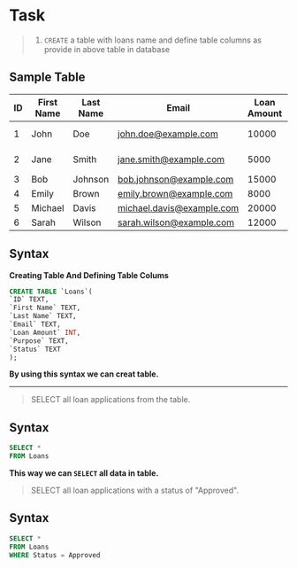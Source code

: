 # Task

 > 1. `CREATE` a table with loans name and define table columns as provide in above table in database

 ## Sample Table

 
| ID | First Name | Last Name | Email | Loan Amount | Purpose | Status |
|----|-----------|----------|-------|------------|---------|-------|
| 1  | John      | Doe      | john.doe@example.com | 10000 | Home Improvement | Approved |
| 2  | Jane      | Smith    | jane.smith@example.com | 5000 | Debt Consolidation | Approved |
| 3  | Bob       | Johnson  | bob.johnson@example.com | 15000 | Business | Pending |
| 4  | Emily     | Brown    | emily.brown@example.com | 8000 | Vacation | Approved |
| 5  | Michael   | Davis    | michael.davis@example.com | 20000 | Education | Denied |
| 6  | Sarah     | Wilson   | sarah.wilson@example.com | 12000 | Car Purchase | Approved |

## Syntax

**Creating Table And Defining Table Colums**

```sql
CREATE TABLE `Loans`(
`ID` TEXT,
`First Name` TEXT,
`Last Name` TEXT,
`Email` TEXT,
`Loan Amount` INT,
`Purpose` TEXT,
`Status` TEXT
);
```
**By using this syntax we can creat table.**
***



> SELECT all loan applications from the table.

## Syntax

```sql
SELECT *
FROM Loans
```

**This way we can `SELECT` all data in table.**

>SELECT all loan applications with a status of "Approved".

## Syntax

```sql
SELECT *
FROM Loans
WHERE Status = Approved










